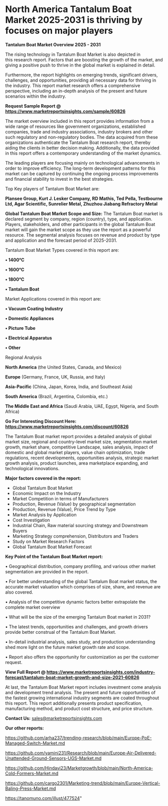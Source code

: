 # North America Tantalum Boat Market 2025-2031 is thriving by focuses on major players

<Strong> Tantalum Boat Market Overview 2025 - 2031</strong>

The rising technology in Tantalum Boat Market is also depicted in this research report. Factors that are boosting the growth of the market, and giving a positive push to thrive in the global market is explained in detail.

Furthermore, the report highlights on emerging trends, significant drivers, challenges, and opportunities, providing all necessary data for thriving in the industry. This report market research offers a comprehensive perspective, including an in-depth analysis of the present and future scenarios within the industry.

<strong>Request Sample Report @ <a href=https://www.marketreportsinsights.com/sample/60826>https://www.marketreportsinsights.com/sample/60826</a></strong>

The market overview included in this report provides information from a wide range of resources like government organizations, established companies, trade and industry associations, industry brokers and other such regulatory and non-regulatory bodies. The data acquired from these organizations authenticate the Tantalum Boat research report, thereby aiding the clients in better decision making. Additionally, the data provided in this report offers a contemporary understanding of the market dynamics.

The leading players are focusing mainly on technological advancements in order to improve efficiency. The long-term development patterns for this market can be captured by continuing the ongoing process improvements and financial stability to invest in the best strategies.

Top Key players of Tantalum Boat Market are:

<strong>Plansee Group, Kurt J. Lesker Company, RD Mathis, Ted Pella, Testbourne Ltd, Agar Scientific, Sunrelier Metal, Zhuzhou Jiabang Refractory Metal</strong>

<strong><b>Global Tantalum Boat Market Scope and Size:</b></strong>
The Tantalum Boat market is declared segment by company, region (country), type, and application. Players, stakeholders, and other participants in the global Tantalum Boat market will gain the market scope as they use the report as a powerful resource. The segmental analysis focuses on revenue and product by type and application and the forecast period of 2025-2031.

Tantalum Boat Market Types covered in this report are:

<strong>• 1400°C

• 1600°C

• 1800°C

• Tantalum Boat</strong>

Market Applications covered in this report are:

<strong>• Vacuum Coating Industry

• Domestic Appliances

• Picture Tube

• Electrical Apparatus

• Other</strong> 

Regional Analysis

<strong>North America</strong> (the United States, Canada, and Mexico)

<strong>Europe</strong> (Germany, France, UK, Russia, and Italy)

<strong>Asia-Pacific</strong> (China, Japan, Korea, India, and Southeast Asia)

<strong>South America</strong> (Brazil, Argentina, Colombia, etc.)

<strong>The Middle East and Africa</strong> (Saudi Arabia, UAE, Egypt, Nigeria, and South Africa)

<strong>Go For Interesting Discount Here: <a href=https://www.marketreportsinsights.com/discount/60826>https://www.marketreportsinsights.com/discount/60826</a></strong>

The Tantalum Boat market report provides a detailed analysis of global market size, regional and country-level market size, segmentation market growth, market share, competitive Landscape, sales analysis, impact of domestic and global market players, value chain optimization, trade regulations, recent developments, opportunities analysis, strategic market growth analysis, product launches, area marketplace expanding, and technological innovations.

<strong><b>Major factors covered in the report:</b></strong>
<ul>
  <li>Global Tantalum Boat Market </li>
  <li>Economic Impact on the Industry</li>
  <li>Market Competition in terms of Manufacturers</li>
  <li>Production, Revenue (Value) by geographical segmentation</li>
  <li>Production, Revenue (Value), Price Trend by Type</li>
  <li>Market Analysis by Application</li>
  <li>Cost Investigation</li>
  <li>Industrial Chain, Raw material sourcing strategy and Downstream Buyers</li>
  <li>Marketing Strategy comprehension, Distributors and Traders</li>
  <li>Study on Market Research Factors</li>
  <li>Global Tantalum Boat Market Forecast</li>
</ul>

<strong><b>Key Point of the Tantalum Boat Market report:</b></strong>

• Geographical distribution, company profiling, and various other market segmentation are provided in the report.

• For better understanding of the global Tantalum Boat market status, the accurate market valuation which comprises of size, share, and revenue are also covered.

• Analysis of the competitive dynamic factors better extrapolate the complete market overview

• What will be the size of the emerging Tantalum Boat market in 2031?

• The latest trends, opportunities and challenges, and growth drivers provide better construal of the Tantalum Boat Market.

• In-detail industrial analysis, sales study, and production understanding shed more light on the future market growth rate and scope.

• Report also offers the opportunity for customization as per the customer request.

<strong><b>View Full Report @ <a href=https://www.marketreportsinsights.com/industry-forecast/tantalum-boat-market-growth-and-size-2021-60826>https://www.marketreportsinsights.com/industry-forecast/tantalum-boat-market-growth-and-size-2021-60826</a></b></strong>


At last, the Tantalum Boat Market report includes investment come analysis and development trend analysis. The present and future opportunities of the fastest growing international industry segments are coated throughout this report. This report additionally presents product specification, manufacturing method, and product cost structure, and price structure.

<strong>Contact Us:</strong>
sales@marketreportsinsights.com

<strong>Our other reports:</strong>

<a href=https://github.com/arha237/trending-research/blob/main/Europe-PoE-Managed-Switch-Market.md>https://github.com/arha237/trending-research/blob/main/Europe-PoE-Managed-Switch-Market.md</a>

<a href=https://github.com/yamini231/Research/blob/main/Europe-Air-Delivered-Unattended-Ground-Sensors-UGS-Market.md>https://github.com/yamini231/Research/blob/main/Europe-Air-Delivered-Unattended-Ground-Sensors-UGS-Market.md</a>

<a href=https://github.com/Hindavi23/Marketgrowth/blob/main/North-America-Cold-Formers-Market.md>https://github.com/Hindavi23/Marketgrowth/blob/main/North-America-Cold-Formers-Market.md</a>

<a href=https://github.com/cargo2301/Marketing-trend/blob/main/Europe-Vertical-Baling-Press-Market.md>https://github.com/cargo2301/Marketing-trend/blob/main/Europe-Vertical-Baling-Press-Market.md</a>

<a href=https://tanomuno.com/illust/477524>https://tanomuno.com/illust/477524</a>"
